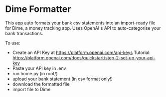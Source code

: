 # Dime Formatter
This app auto formats your bank csv statements into an import-ready file for Dime, a money tracking app.
Uses OpenAI's API to auto-categorise your bank transactions.

To use:
- Create an API Key at https://platform.openai.com/api-keys
Tutorial: https://platform.openai.com/docs/quickstart/step-2-set-up-your-api-key
- Paste your API key in .env
- run home.py (in root/)
- upload your bank statement (in csv format only!)
- download the formatted file
- import file to Dime
